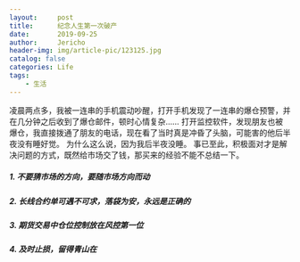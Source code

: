 ```yaml
---
layout:     post
title:      纪念人生第一次破产
date:       2019-09-25
author:     Jericho
header-img: img/article-pic/123125.jpg
catalog: false
categories: Life
tags:
    - 生活
---
```


凌晨两点多，我被一连串的手机震动吵醒，打开手机发现了一连串的爆仓预警，并在几分钟之后收到了爆仓邮件，顿时心情复杂……
打开监控软件，发现朋友也被爆仓，我直接拨通了朋友的电话，现在看了当时真是冲昏了头脑，可能害的他后半夜没有睡好觉。
为什么这么说，因为我后半夜没睡。
事已至此，积极面对才是解决问题的方式，既然给市场交了钱，那买来的经验不能不总结一下。

##### 1. 不要猜市场的方向，要随市场方向而动

##### 2. 长线合约单可遇不可求，落袋为安，永远是正确的

##### 3. 期货交易中仓位控制放在风控第一位

##### 4. 及时止损，留得青山在

